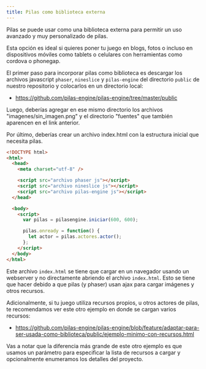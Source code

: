 ```yaml
---
title: Pilas como biblioteca externa
---
```


Pilas se puede usar como una biblioteca externa para permitir un uso avanzado
y muy personalizado de pilas.

Esta opción es ideal si quieres poner tu juego en blogs, fotos o incluso
en dispositivos móviles como tablets o celulares con herramientas como
cordova o phonegap.

El primer paso para incorporar pilas como biblioteca es descargar los
archivos javascript `phaser`, `nineslice` y `pilas-engine` del directorio
`public` de nuestro repositorio y colocarlos en un directorio local:

- https://github.com/pilas-engine/pilas-engine/tree/master/public

Luego, deberías agregar en ese mismo directorio los archivos
"imagenes/sin_imagen.png" y el directorio "fuentes" que también aparencen
en el link anterior.

Por último, deberías crear un archivo index.html con la estructura inicial
que necesita pilas.

```html
<!DOCTYPE html>
<html>
  <head>
    <meta charset="utf-8" />

    <script src="archivo phaser js"></script>
    <script src="archivo nineslice js"></script>
    <script src="archivo pilas-engine js"></script>
  </head>

  <body>
    <script>
      var pilas = pilasengine.iniciar(600, 600);

      pilas.onready = function() {
        let actor = pilas.actores.actor();
      };
    </script>
  </body>
</html>
```

Este archivo `index.html` se tiene que cargar en un navegador usando
un webserver y no directamente abriendo el archivo `index.html`.
Esto se tiene que hacer debido a que pilas (y phaser) usan ajax para cargar
imágenes y otros recursos.

Adicionalmente, si tu juego utiliza recursos propios, u otros actores de
pilas, te recomendamos ver este otro ejemplo en donde se cargan varios
recursos:

- https://github.com/pilas-engine/pilas-engine/blob/feature/adaptar-para-ser-usada-como-biblioteca/public/ejemplo-minimo-con-recursos.html

Vas a notar que la diferencia más grande de este otro ejemplo es que usamos
un parámetro para especificar la lista de recursos a cargar y opcionalmente
enumeramos los detalles del proyecto.
